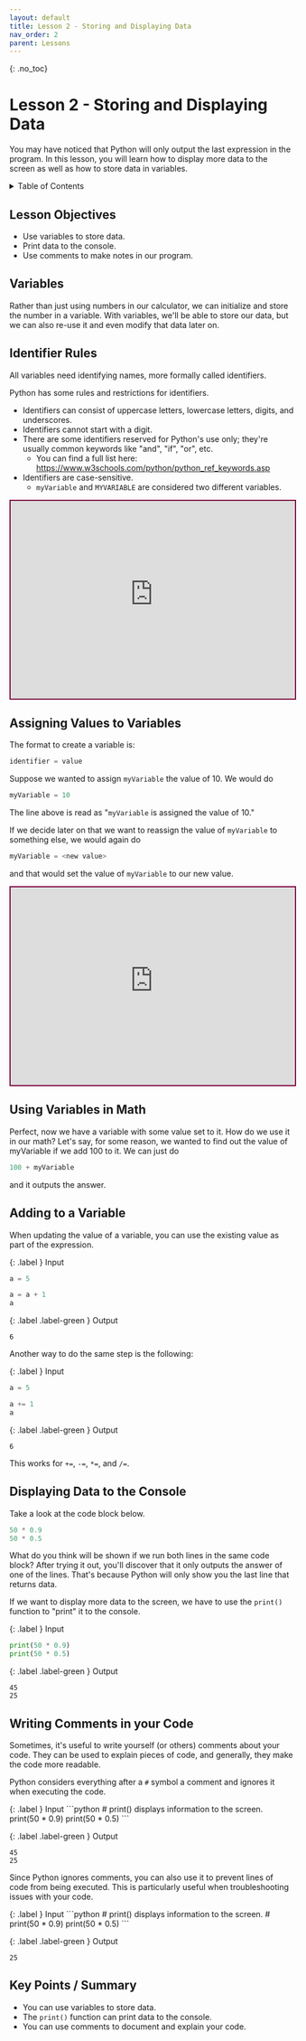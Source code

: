 ```yaml
---
layout: default
title: Lesson 2 - Storing and Displaying Data
nav_order: 2
parent: Lessons
---
```


<!-- Script to resize H5P elements -->
<script src="https://h5pstudio.ecampusontario.ca/modules/contrib/h5p/vendor/h5p/h5p-core/js/h5p-resizer.js" charset="UTF-8"></script>

{: .no_toc}  
# Lesson 2 - Storing and Displaying Data

You may have noticed that Python will only output the last expression in the program. In this lesson, you will learn how to display more data to the screen as well as how to store data in variables.

<details markdown="block">
  <summary>
    Table of Contents
  </summary>
  {: .text-delta }
- TOC
{:toc}
</details>

## Lesson Objectives
- Use variables to store data.
- Print data to the console.
- Use comments to make notes in our program.

<!-- ## Lesson Video
The following video demonstrates each of the steps outlined below in text.

<iframe height="416" width="100%" allowfullscreen frameborder=0 src="https://echo360.ca/media/a65689c0-c35c-4f33-9c12-f0ac97883f54/public?autoplay=false&automute=false"></iframe>
[View original here.](https://echo360.ca/media/a65689c0-c35c-4f33-9c12-f0ac97883f54/public?autoplay=false&automute=false) -->

## Variables

Rather than just using numbers in our calculator, we can initialize and store the number in a variable. With variables, we'll be able to store our data, but we can also re-use it and even modify that data later on.

## Identifier Rules

All variables need identifying names, more formally called identifiers.

Python has some rules and restrictions for identifiers.
- Identifiers can consist of uppercase letters, lowercase letters, digits, and underscores.
- Identifiers cannot start with a digit.
- There are some identifiers reserved for Python's use only; they're usually common keywords like "and", "if", "or", etc.
  - You can find a full list here: <https://www.w3schools.com/python/python_ref_keywords.asp>
- Identifiers are case-sensitive.
  - `myVariable` and `MYVARIABLE` are considered two different variables.

<!-- {: .new-title }
> Exercise                                             
> 
> Which of the following are valid variable names?
>
> - myVariable
> - _digits
> - 10_hp
> - finally
> - NAME
>
> <details>
>   <summary> See Answer </summary>
>   <div markdown="1">
>   {: .note-title }                                   
> > Answer
> > 
> > - myVariable is a valid variable name.
> > - _digits is a valid variable name.
> > - 10_hp is **not** a valid variable name because it begins with a digit.
> > - finally is **not** a valid variable name because it's one of Python's reserved keywords.
> > - NAME is a valid variable name.
>   </div>
> </details> -->

<iframe src="https://h5pstudio.ecampusontario.ca/h5p/57291/embed" style="border: solid 2px #7a003c" width="100%" height="350" frameborder="0" allowfullscreen="allowfullscreen"></iframe>

## Assigning Values to Variables

The format to create a variable is:

```python
identifier = value
```

Suppose we wanted to assign `myVariable` the value of 10. We would do

```python
myVariable = 10
```

The line above is read as "`myVariable` is assigned the value of 10."

If we decide later on that we want to reassign the value of `myVariable` to something else, we would again do

```python
myVariable = <new value>
```

and that would set the value of `myVariable` to our new value.

<!-- {: .new-title }
> Exercise
> 
> What is the value of **a** after this code is executed?
>
> ```python
> a = 5
> b = 10
> a = b
> b = 2
> ```
> 
> <details>
>   <summary> See Answer </summary>
>   <div markdown="1">
>   {: .note-title }                                   
> > Answer
> > 
> > The value of **a** is 10.
> > 
> > - Going step-by-step, **a** is assigned the value of 5.     (a = 5)  
> > - Then, **b** is assigned the value of 10.                  (a = 5, b = 10)  
> > - **a** is assigned the value of **b**, which is 10.            (a = 10, b = 10)  
> > - Finally, **b** is assigned the value of 2.                (a = 10, b = 2)
>   </div>
> </details> -->

<iframe src="https://h5pstudio.ecampusontario.ca/h5p/57429/embed" style="border: solid 2px #7a003c" width="100%" height="350" frameborder="0" allowfullscreen="allowfullscreen"></iframe>

## Using Variables in Math

Perfect, now we have a variable with some value set to it. How do we use it in our math? Let's say, for some reason, we wanted to find out the value of myVariable if we add 100 to it. We can just do

```python
100 + myVariable
```

and it outputs the answer.

## Adding to a Variable

When updating the value of a variable, you can use the existing value as part of the expression.

<div class="code-example" markdown="1">

{: .label }
Input
```python
a = 5

a = a + 1
a
```

{: .label .label-green }
Output
```
6
```
</div>

Another way to do the same step is the following:

<div class="code-example" markdown="1">

{: .label }
Input
```python
a = 5

a += 1
a
```

{: .label .label-green }
Output
```
6
```
</div>

This works for `+=`, `-=`, `*=`, and `/=`.

## Displaying Data to the Console

Take a look at the code block below.

```python
50 * 0.9
50 * 0.5
```

What do you think will be shown if we run both lines in the same code block? After trying it out, you'll discover that it only outputs the answer of one of the lines. That's because Python will only show you the last line that returns data.

If we want to display more data to the screen, we have to use the `print()` function to "print" it to the console.

<div class="code-example" markdown="1">

{: .label }
Input
```python
print(50 * 0.9)
print(50 * 0.5)
```

{: .label .label-green }
Output
```
45
25
```
</div>

## Writing Comments in your Code

Sometimes, it's useful to write yourself (or others) comments about your code. They can be used to explain pieces of code, and generally, they make the code more readable.

Python considers everything after a `#` symbol a comment and ignores it when executing the code.

<div class="code-example" markdown="1">
{: .label }
Input
```python
# print() displays information to the screen.
print(50 * 0.9)
print(50 * 0.5)
```

{: .label .label-green }
Output
```
45
25
```
</div>

Since Python ignores comments, you can also use it to prevent lines of code from being executed. This is particularly useful when troubleshooting issues with your code.

<div class="code-example" markdown="1">
{: .label }
Input
```python
# print() displays information to the screen.
# print(50 * 0.9)
print(50 * 0.5)
```

{: .label .label-green }
Output
```
25
```
</div>

## Key Points / Summary
- You can use variables to store data.
- The `print()` function can print data to the console.
- You can use comments to document and explain your code.
